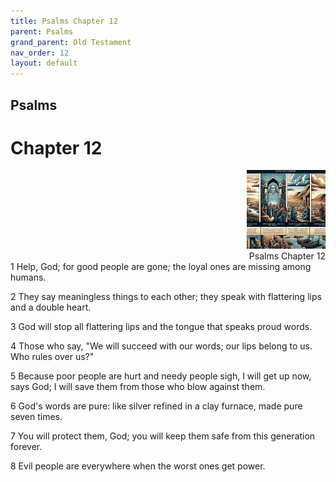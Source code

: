 ```yaml
---
title: Psalms Chapter 12
parent: Psalms
grand_parent: Old Testament
nav_order: 12
layout: default
---
```


## Psalms

# Chapter 12

<div style="clear: both; text-align: right;">
    <img src="/assets/Image/Psalms/500/12.jpg" alt="Psalms Chapter 12" class="chapter-image" style="max-width: 25%; height: auto;"/>
    <figcaption style="font-size: 14px;">Psalms Chapter 12</figcaption>
</div>
1 Help, God; for good people are gone; the loyal ones are missing among humans.

2 They say meaningless things to each other; they speak with flattering lips and a double heart.

3 God will stop all flattering lips and the tongue that speaks proud words.

4 Those who say, "We will succeed with our words; our lips belong to us. Who rules over us?"

5 Because poor people are hurt and needy people sigh, I will get up now, says God; I will save them from those who blow against them.

6 God's words are pure: like silver refined in a clay furnace, made pure seven times.

7 You will protect them, God; you will keep them safe from this generation forever.

8 Evil people are everywhere when the worst ones get power.


